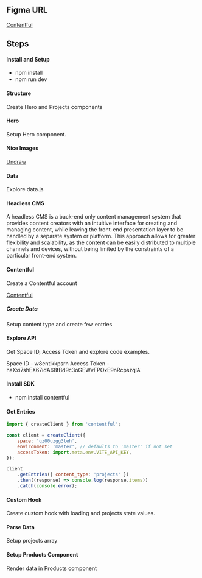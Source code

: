 ## Figma URL

[Contentful](https://www.figma.com/file/XtVr3JRCGWyZESYxd9EhZK/Contentful?node-id=0%3A1&t=SNnU6FgNUQXktIFb-1)

## Steps

#### Install and Setup

- npm install
- npm run dev

#### Structure

Create Hero and Projects components

#### Hero

Setup Hero component.

#### Nice Images

[Undraw](https://undraw.co/)

#### Data

Explore data.js

#### Headless CMS

A headless CMS is a back-end only content management system that provides content creators with an intuitive interface for creating and managing content, while leaving the front-end presentation layer to be handled by a separate system or platform. This approach allows for greater flexibility and scalability, as the content can be easily distributed to multiple channels and devices, without being limited by the constraints of a particular front-end system.

#### Contentful

Create a Contentful account

[Contentful ](https://www.contentful.com/)

##### Create Data

Setup content type and create few entries

#### Explore API

Get Space ID, Access Token and explore code examples.

Space ID - w8entikkpsrn
Access Token - haXxi7shEX67idA68tBd9c3oGEWvFPOxE9nRcpszqlA

#### Install SDK

- npm install contentful

#### Get Entries

```js
import { createClient } from 'contentful';

const client = createClient({
	space: 'qz00uzgg3leh',
	environment: 'master', // defaults to 'master' if not set
	accessToken: import.meta.env.VITE_API_KEY,
});

client
	.getEntries({ content_type: 'projects' })
	.then((response) => console.log(response.items))
	.catch(console.error);
```

#### Custom Hook

Create custom hook with loading and projects state values.

#### Parse Data

Setup projects array

#### Setup Products Component

Render data in Products component
